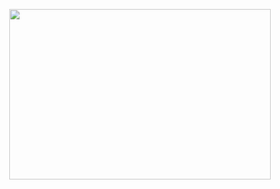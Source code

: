 
<p align="center">
  <img width="460" height="300" src="picture-url">
</p>

<h1 align="center"><a href="<blog-url>"><Blog name>
</a></h1>
